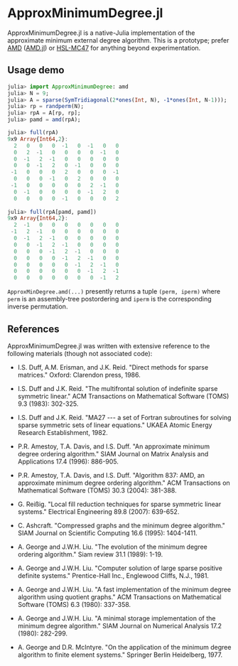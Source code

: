# ApproxMinimumDegree.jl

ApproxMinimumDegree.jl is a native-Julia implementation of the approximate minimum external
degree algorithm. This is a prototype; prefer [AMD](http://faculty.cse.tamu.edu/davis/suitesparse.html)
([AMD.jl](https://github.com/JuliaOptimizers/AMD.jl)) or [HSL-MC47](http://www.hsl.rl.ac.uk/catalogue/mc47.html)
for anything beyond experimentation.

## Usage demo

```julia
julia> import ApproxMinimumDegree: amd
julia> N = 9;
julia> A = sparse(SymTridiagonal(2*ones(Int, N), -1*ones(Int, N-1)));
julia> rp = randperm(N);
julia> rpA = A[rp, rp];
julia> pamd = amd(rpA);

julia> full(rpA)
9x9 Array{Int64,2}:
  2   0   0   0  -1   0  -1   0   0
  0   2  -1   0   0   0   0  -1   0
  0  -1   2  -1   0   0   0   0   0
  0   0  -1   2   0  -1   0   0   0
 -1   0   0   0   2   0   0   0  -1
  0   0   0  -1   0   2   0   0   0
 -1   0   0   0   0   0   2  -1   0
  0  -1   0   0   0   0  -1   2   0
  0   0   0   0  -1   0   0   0   2
  
julia> full(rpA[pamd, pamd])
9x9 Array{Int64,2}:
  2  -1   0   0   0   0   0   0   0
 -1   2  -1   0   0   0   0   0   0
  0  -1   2  -1   0   0   0   0   0
  0   0  -1   2  -1   0   0   0   0
  0   0   0  -1   2  -1   0   0   0
  0   0   0   0  -1   2  -1   0   0
  0   0   0   0   0  -1   2  -1   0
  0   0   0   0   0   0  -1   2  -1
  0   0   0   0   0   0   0  -1   2
```
`ApproxMinDegree.amd(...)` presently returns a tuple `(perm, iperm)` where `perm` is
an assembly-tree postordering and `iperm` is the corresponding inverse permutation.

## References

ApproxMinimumDegree.jl was written with extensive reference to the following materials
(though not associated code):

- I.S. Duff, A.M. Erisman, and J.K. Reid. "Direct methods for sparse matrices." Oxford: Clarendon press, 1986.

- I.S. Duff and J.K. Reid. "The multifrontal solution of indefinite sparse symmetric linear." ACM Transactions on Mathematical Software (TOMS) 9.3 (1983): 302-325.

- I.S. Duff and J.K. Reid. "MA27 --- a set of Fortran subroutines for solving sparse symmetric sets of linear equations." UKAEA Atomic Energy Research Establishment, 1982.

- P.R. Amestoy, T.A. Davis, and I.S. Duff. "An approximate minimum degree ordering algorithm." SIAM Journal on Matrix Analysis and Applications 17.4 (1996): 886-905.

- P.R. Amestoy, T.A. Davis, and I.S. Duff. "Algorithm 837: AMD, an approximate minimum degree ordering algorithm." ACM Transactions on Mathematical Software (TOMS) 30.3 (2004): 381-388.

- G. Reißig. "Local fill reduction techniques for sparse symmetric linear systems." Electrical Engineering 89.8 (2007): 639-652.

- C. Ashcraft. "Compressed graphs and the minimum degree algorithm." SIAM Journal on Scientific Computing 16.6 (1995): 1404-1411.

- A. George and J.W.H. Liu. "The evolution of the minimum degree ordering algorithm." Siam review 31.1 (1989): 1-19.

- A. George and J.W.H. Liu. "Computer solution of large sparse positive definite systems." Prentice-Hall Inc., Englewood Cliffs, N.J., 1981.

- A. George and J.W.H. Liu. "A fast implementation of the minimum degree algorithm using quotient graphs." ACM Transactions on Mathematical Software (TOMS) 6.3 (1980): 337-358.

- A. George and J.W.H. Liu. "A minimal storage implementation of the minimum degree algorithm." SIAM Journal on Numerical Analysis 17.2 (1980): 282-299.

- A. George and D.R. McIntyre. "On the application of the minimum degree algorithm to finite element systems." Springer Berlin Heidelberg, 1977.